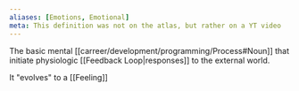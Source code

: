 ```yaml
---
aliases: [Emotions, Emotional]
meta: This definition was not on the atlas, but rather on a YT video
---
```


The basic mental [[carreer/development/programming/Process#Noun]] that initiate physiologic [[Feedback Loop|responses]] to the external world.

It "evolves" to a [[Feeling]]
